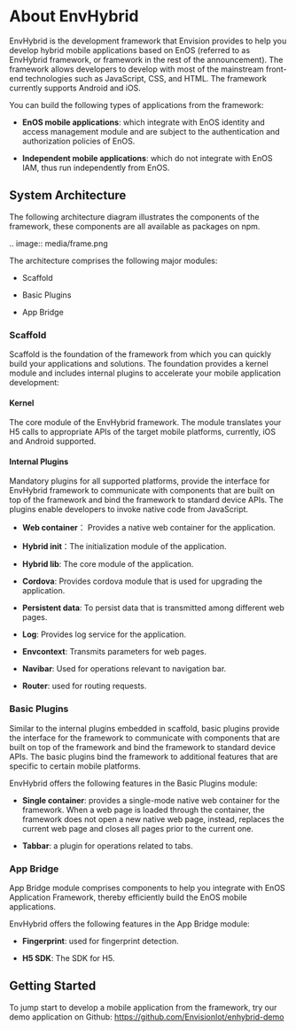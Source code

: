 # About EnvHybrid

EnvHybrid is the development framework that Envision provides to help you develop hybrid mobile applications based on EnOS (referred to as EnvHybrid framework, or framework in the rest of the announcement). The framework allows developers to develop with most of the mainstream front-end technologies such as JavaScript, CSS, and HTML. The framework currently supports Android and iOS.

You can build the following types of applications from the framework:

- **EnOS mobile applications**: which integrate with EnOS identity and access management module and are subject to the authentication and authorization policies of EnOS.

- **Independent mobile applications**: which do not integrate with EnOS IAM, thus run independently from EnOS.

## System Architecture

The following architecture diagram illustrates the components of the framework, these components are all available as packages on npm.

.. image:: media/frame.png

The architecture comprises the following major modules:

- Scaffold

- Basic Plugins

- App Bridge

### Scaffold

Scaffold is the foundation of the framework from which you can quickly build your applications and solutions. The foundation provides a kernel module and includes internal plugins to accelerate your mobile application development:

#### Kernel

The core module of the EnvHybrid framework. The module translates your H5 calls to appropriate APIs of the target mobile platforms, currently, iOS and Android supported.

#### Internal Plugins

Mandatory plugins for all supported platforms, provide the interface for EnvHybrid framework to communicate with components that are built on top of the framework and bind the framework to standard device APIs. The plugins enable developers to invoke native code from JavaScript.

- **Web container**： Provides a native web container for the application. 

- **Hybrid init**：The initialization module of the application. 

- **Hybrid lib**: The core module of the application. 

- **Cordova**: Provides cordova module that is used for upgrading the application. 

- **Persistent data**: To persist data that is transmitted among different web pages. 

- **Log**: Provides log service for the application. 

- **Envcontext**: Transmits parameters for web pages. 

- **Navibar**: Used for operations relevant to navigation bar. 

- **Router**: used for routing requests.
 

### Basic Plugins

Similar to the internal plugins embedded in scaffold, basic plugins provide the interface for the framework to communicate with components that are built on top of the framework and bind the framework to standard device APIs. The basic plugins bind the framework to additional features that are specific to certain mobile platforms.

EnvHybrid offers the following features in the Basic Plugins module:

- **Single container**: provides a single-mode native web container for the framework. When a web page is loaded through the container, the framework does not open a new native web page, instead, replaces the current web page and closes all pages prior to the current one.

- **Tabbar**: a plugin for operations related to tabs.
 

### App Bridge

App Bridge module comprises components to help you integrate with EnOS Application Framework, thereby efficiently build the EnOS mobile applications.

EnvHybrid offers the following features in the App Bridge module:

- **Fingerprint**: used for fingerprint detection. 

- **H5 SDK**: The SDK for H5. 
 
## Getting Started

To jump start to develop a mobile application from the framework, try our demo application on Github: https://github.com/EnvisionIot/enhybrid-demo
